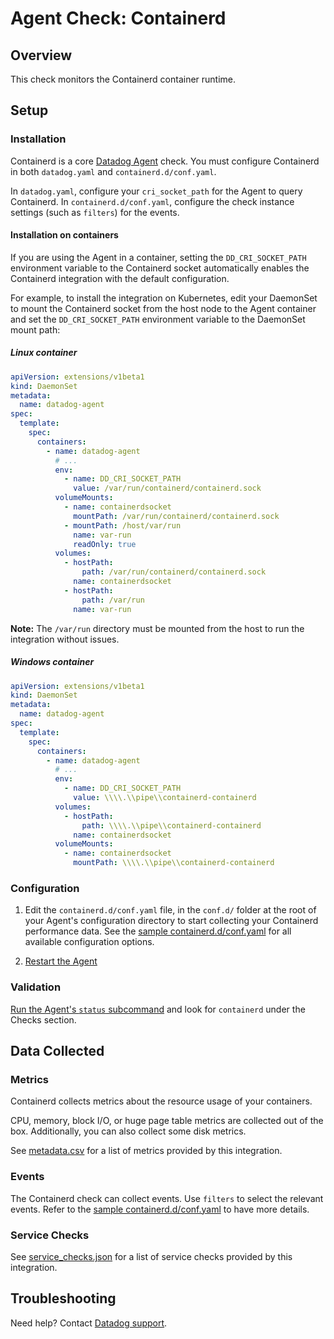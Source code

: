 # Agent Check: Containerd

## Overview

This check monitors the Containerd container runtime.

## Setup

### Installation

Containerd is a core [Datadog Agent][1] check. You must configure Containerd in both `datadog.yaml` and `containerd.d/conf.yaml`.

In `datadog.yaml`, configure your `cri_socket_path` for the Agent to query Containerd. In `containerd.d/conf.yaml`, configure the check instance settings (such as `filters`) for the events.

#### Installation on containers

If you are using the Agent in a container, setting the `DD_CRI_SOCKET_PATH` environment variable to the Containerd socket automatically enables the Containerd integration with the default configuration.

For example, to install the integration on Kubernetes, edit your DaemonSet to mount the Containerd socket from the host node to the Agent container and set the `DD_CRI_SOCKET_PATH` environment variable to the DaemonSet mount path:

<!-- xxx tabs xxx -->
<!-- xxx tab "Linux container" xxx -->

##### Linux container

```yaml
apiVersion: extensions/v1beta1
kind: DaemonSet
metadata:
  name: datadog-agent
spec:
  template:
    spec:
      containers:
        - name: datadog-agent
          # ...
          env:
            - name: DD_CRI_SOCKET_PATH
              value: /var/run/containerd/containerd.sock
          volumeMounts:
            - name: containerdsocket
              mountPath: /var/run/containerd/containerd.sock
            - mountPath: /host/var/run
              name: var-run
              readOnly: true
          volumes:
            - hostPath:
                path: /var/run/containerd/containerd.sock
              name: containerdsocket
            - hostPath:
                path: /var/run
              name: var-run
```

**Note:** The `/var/run` directory must be mounted from the host to run the integration without issues.

<!-- xxz tab xxx -->
<!-- xxx tab "Windows Container" xxx -->

##### Windows container

```yaml
apiVersion: extensions/v1beta1
kind: DaemonSet
metadata:
  name: datadog-agent
spec:
  template:
    spec:
      containers:
        - name: datadog-agent
          # ...
          env:
            - name: DD_CRI_SOCKET_PATH
              value: \\\\.\\pipe\\containerd-containerd
          volumes:
            - hostPath:
                path: \\\\.\\pipe\\containerd-containerd
              name: containerdsocket
          volumeMounts:
            - name: containerdsocket
              mountPath: \\\\.\\pipe\\containerd-containerd
```

<!-- xxz tab xxx -->
<!-- xxz tabs xxx -->

### Configuration

1. Edit the `containerd.d/conf.yaml` file, in the `conf.d/` folder at the root of your Agent's configuration directory to start collecting your Containerd performance data. See the [sample containerd.d/conf.yaml][2] for all available configuration options.

2. [Restart the Agent][3]

### Validation

[Run the Agent's `status` subcommand][4] and look for `containerd` under the Checks section.

## Data Collected

### Metrics

Containerd collects metrics about the resource usage of your containers.

CPU, memory, block I/O, or huge page table metrics are collected out of the box. Additionally, you can also collect some disk metrics.

See [metadata.csv][5] for a list of metrics provided by this integration.

### Events

The Containerd check can collect events. Use `filters` to select the relevant events. Refer to the [sample containerd.d/conf.yaml][2] to have more details.

### Service Checks

See [service_checks.json][6] for a list of service checks provided by this integration.

## Troubleshooting

Need help? Contact [Datadog support][3].


[1]: https://app.datadoghq.com/account/settings#agent
[2]: https://github.com/DataDog/datadog-agent/blob/master/cmd/agent/dist/conf.d/containerd.d/conf.yaml.default
[3]: https://docs.datadoghq.com/help/
[4]: https://docs.datadoghq.com/agent/guide/agent-commands/#start-stop-and-restart-the-agent
[5]: https://github.com/DataDog/integrations-core/blob/master/containerd/metadata.csv
[6]: https://github.com/DataDog/integrations-core/blob/master/containerd/assets/service_checks.json
